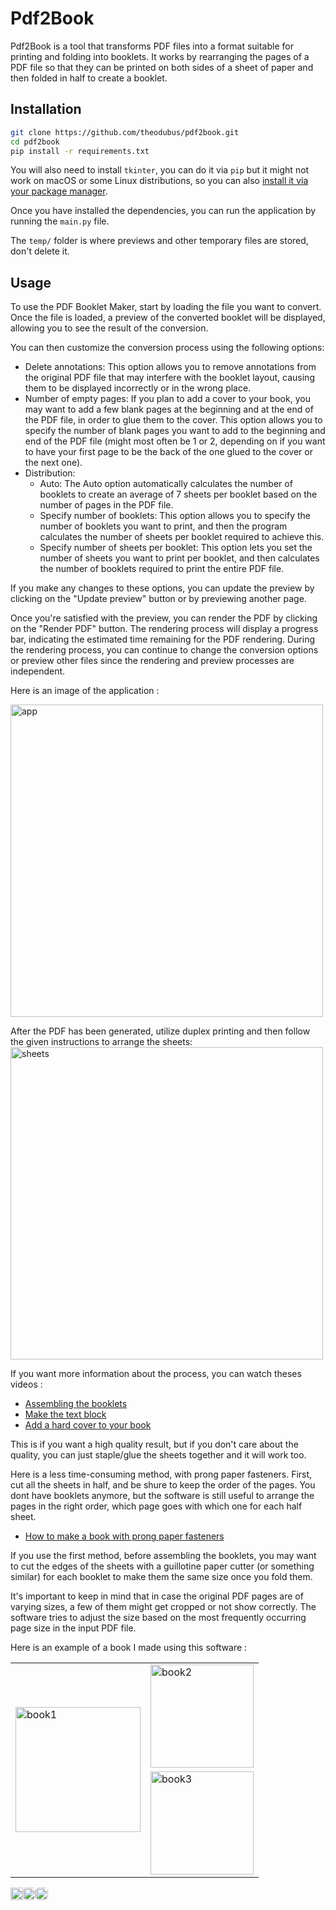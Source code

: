 # Pdf2Book

Pdf2Book is a tool that transforms PDF files into a format suitable for printing and folding into booklets. It works by rearranging the pages of a PDF file so that they can be printed on both sides of a sheet of paper and then folded in half to create a booklet.

## Installation
```bash
git clone https://github.com/theodubus/pdf2book.git
cd pdf2book
pip install -r requirements.txt
```

You will also need to install `tkinter`, you can do it via `pip` but it might not work on macOS or some Linux distributions, so you can also [install it via your package manager](https://stackoverflow.com/questions/25905540/importerror-no-module-named-tkinter).

Once you have installed the dependencies, you can run the application by running the `main.py` file.

The `temp/` folder is where previews and other temporary files are stored, don't delete it.

## Usage
To use the PDF Booklet Maker, start by loading the file you want to convert. Once the file is loaded, a preview of the converted booklet will be displayed, allowing you to see the result of the conversion.

You can then customize the conversion process using the following options:
+ Delete annotations: This option allows you to remove annotations from the original PDF file that may interfere with the booklet layout, causing them to be displayed incorrectly or in the wrong place.
+ Number of empty pages: If you plan to add a cover to your book, you may want to add a few blank pages at the beginning and at the end of the PDF file, in order to glue them to the cover. This option allows you to specify the number of blank pages you want to add to the beginning and end of the PDF file (might most often be 1 or 2, depending on if you want to have your first page to be the
back of the one glued to the cover or the next one).
+ Distribution:
    + Auto: The Auto option automatically calculates the number of booklets to create an average of 7 sheets per booklet based on the number of pages in the PDF file.
    + Specify number of booklets: This option allows you to specify the number of booklets you want to print, and then the program calculates the number of sheets per booklet required to achieve this.
    + Specify number of sheets per booklet: This option lets you set the number of sheets you want to print per booklet, and then calculates the number of booklets required to print the entire PDF file.

If you make any changes to these options, you can update the preview by clicking on the "Update preview" button or by previewing another page.

Once you're satisfied with the preview, you can render the PDF by clicking on the "Render PDF" button. The rendering process will display a progress bar, indicating the estimated time remaining for the PDF rendering. During the rendering process, you can continue to change the conversion options or preview other files since the rendering and preview processes are independent.

Here is an image of the application :

<img src="./img/app.png" alt="app" width="500"/>

After the PDF has been generated, utilize duplex printing and then follow the given instructions to arrange the sheets:
<img src="./img/steps.png" alt="sheets" width="500"/>

If you want more information about the process, you can watch theses videos :
+ [Assembling the booklets](https://www.youtube.com/watch?v=9O4kFTOEh6k)
+ [Make the text block](https://www.youtube.com/watch?v=XGQ5P8QVHSg)
+ [Add a hard cover to your book](https://www.youtube.com/watch?v=Av_rU-yOPd4)

This is if you want a high quality result, but if you don't care about the quality, you can just staple/glue the sheets together and it will work too.

Here is a less time-consuming method, with prong paper fasteners. First, cut all the sheets in half, and be shure to keep the order of the pages.
You dont have booklets anymore, but the software is still useful to arrange the pages in the right order, which page goes with which one for each half sheet.
+ [How to make a book with prong paper fasteners](https://www.youtube.com/watch?v=Tey13CS4aps)

If you use the first method, before assembling the booklets, you may want to cut the edges of the sheets with a guillotine paper cutter (or something similar) for each booklet to make them the same size once you fold them.

It's important to keep in mind that in case the original PDF pages are of varying sizes, a few of them might get cropped or not show correctly. The software tries to adjust the size based on the most frequently occurring page size in the input PDF file.

Here is an example of a book I made using this software :

<table>
  <tr>
    <td rowspan="2" style="border: none"><img src="./img/book_1.jpg" alt="book1" width="200"/></td>
    <td><img src="./img/book_2.jpg" alt="book2" width="165"/></td>
  </tr>
  <tr>
    <td><img src="./img/book_3.jpg" alt="book3" width="165"/></td>
  </tr>
</table>

<div align="right" style="display: flex">
    <img src="https://api.visitorbadge.io/api/visitors?path=https%3A%2F%2Fgithub.com%2FTh3o-D%2Fpdf2book&countColor=%231182c2" height="20"/>
    <a href="https://github.com/theodubus" alt="https://github.com/theodubus"><img height="20" style="border-radius: 5px" src="https://img.shields.io/static/v1?style=for-the-badge&label=CREE%20PAR&message=theo d&color=1182c2"></a>
    <a href="LICENSE" alt="licence"><img style="border-radius: 5px" height="20" src="https://img.shields.io/static/v1?style=for-the-badge&label=LICENSE&message=GNU+GPL+V3&color=1182c2"></a>
</div>
